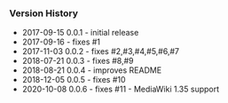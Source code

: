 ### Version History
* 2017-09-15 0.0.1 - initial release
* 2017-09-16       - fixes #1
* 2017-11-03 0.0.2 - fixes #2,#3,#4,#5,#6,#7
* 2018-07-21 0.0.3 - fixes #8,#9
* 2018-08-21 0.0.4 - improves README
* 2018-12-05 0.0.5 - fixes #10
* 2020-10-08 0.0.6 - fixes #11 - MediaWiki 1.35 support
